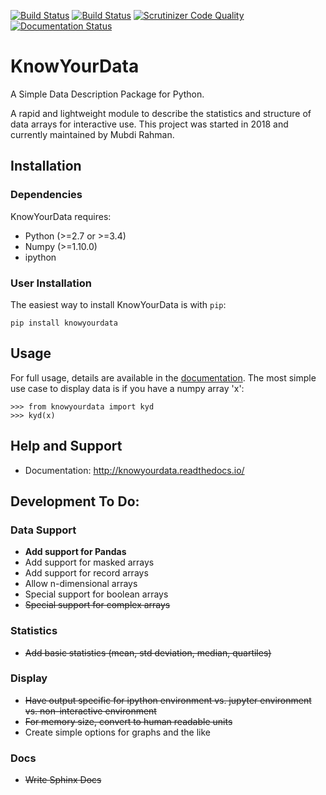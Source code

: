[![Build Status](https://travis-ci.org/mubdi/knowyourdata.svg?branch=master)](https://travis-ci.org/mubdi/knowyourdata)
[![Build Status](https://scrutinizer-ci.com/g/mubdi/knowyourdata/badges/build.png?b=master)](https://scrutinizer-ci.com/g/mubdi/knowyourdata/build-status/master)
[![Scrutinizer Code Quality](https://scrutinizer-ci.com/g/mubdi/knowyourdata/badges/quality-score.png?b=master)](https://scrutinizer-ci.com/g/mubdi/knowyourdata/?branch=master)
[![Documentation Status](https://readthedocs.org/projects/knowyourdata/badge/?version=latest)](http://knowyourdata.readthedocs.io/en/latest/?badge=latest)

# KnowYourData
A Simple Data Description Package for Python. 

A rapid and lightweight module to describe the statistics and structure of data arrays for interactive use. This project was started in 2018 and currently maintained by Mubdi Rahman.  

## Installation

### Dependencies 
KnowYourData requires: 

* Python (>=2.7 or >=3.4)
* Numpy (>=1.10.0)
* ipython

### User Installation
The easiest way to install KnowYourData is with `pip`:

	pip install knowyourdata 

## Usage 

For full usage, details are available in the [documentation](http://knowyourdata.readthedocs.io/). The most simple use case to display data is if you have a numpy array 'x':

    >>> from knowyourdata import kyd
    >>> kyd(x)

## Help and Support
* Documentation: <http://knowyourdata.readthedocs.io/>


Development To Do:
------------------
### Data Support
* **Add support for Pandas**
* Add support for masked arrays
* Add support for record arrays
* Allow n-dimensional arrays 
* Special support for boolean arrays
* ~~Special support for complex arrays~~

### Statistics
* ~~Add basic statistics (mean, std deviation, median, quartiles)~~

### Display
* ~~Have output specific for ipython environment vs. jupyter environment vs. non-interactive environment~~
* ~~For memory size, convert to human readable units~~
* Create simple options for graphs and the like

### Docs
* ~~Write Sphinx Docs~~